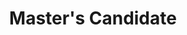 ---
active: false
kerberos: sahrens
name: Spencer Ahrens
portrait: /images/members/sahrens.jpg
position: Master
title: Master's Candidate

education:
- type: M.S.
  study: Mechanical Engineering
  school: MIT
  graduation: 2008
- type: B.S.
  study: Mechanical Engineering (Minor in CS)
  school: University of California, Berkeley
  graduation: 2006

interests:
- Flight in complex and unknown environments, specifically using vision aided estimation for navigation through cluttered
- GPS denied indoor environments
- Incorporating image processing, unscented kalman filtering, Rapid Recursing Random Trees, reactive obstacle avoidance, robustness to communication loss, and hybrid commutation and control architecture.
---